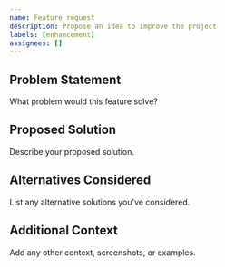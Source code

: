 ```yaml
---
name: Feature request
description: Propose an idea to improve the project
labels: [enhancement]
assignees: []
---
```


## Problem Statement
What problem would this feature solve?

## Proposed Solution
Describe your proposed solution.

## Alternatives Considered
List any alternative solutions you've considered.

## Additional Context
Add any other context, screenshots, or examples.
